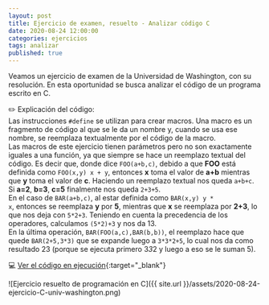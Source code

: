 ```yaml
---
layout: post
title: Ejercicio de examen, resuelto - Analizar código C
date: 2020-08-24 12:00:00
categories: ejercicios
tags: analizar
published: true
---
```



Veamos un ejercicio de examen de la Universidad de Washington, con su resolución. En esta oportunidad se busca analizar el código de un programa escrito en C.

✏️ Explicación del código:
<br />Las instrucciones <code>#define</code> se utilizan para crear macros. Una macro es un fragmento de código al que se le da un nombre y, cuando se usa ese nombre, se reemplaza textualmente por el código de la macro.
<br />Las macros de este ejercicio tienen parámetros pero no son exactamente iguales a una función, ya que siempre se hace un reemplazo textual del código. Es decir que, donde dice <code>FOO(a+b,c)</code>, debido a que **FOO** está definida como <code>FOO(x,y) x + y</code>, entonces **x** toma el valor de **a+b** mientras que **y** toma el valor de **c**. Haciendo un reemplazo textual nos queda <code>a+b+c</code>. Si **a=2**, **b=3**, **c=5** finalmente nos queda <code>2+3+5</code>.
<br />En el caso de <code>BAR(a+b,c)</code>, al estar definida como <code>BAR(x,y) y * x</code>, entonces se reemplaza **y** por **5**, mientras que **x** se reemplaza por **2+3**, lo que nos deja con <code>5\*2+3</code>. Teniendo en cuenta la precedencia de los operadores, calculamos <code>(5\*2)+3</code> y nos da 13.
<br />En la última operación, <code>BAR(FOO(a,c),BAR(b,b))</code>, el reemplazo hace que quede <code>BAR(2+5,3\*3)</code> que se expande luego a <code>3\*3\*2+5</code>, lo cual nos da como resultado 23 (porque se ejecuta primero 3*3*2 y luego a eso se le suman 5).

💻 [Ver el código en ejecución](https://repl.it/@programacionde1/EjUWCSE-374031512q2){:target="_blank"}

![Ejercicio resuelto de programación en C]({{ site.url }}/assets/2020-08-24-ejercicio-C-univ-washington.png)
